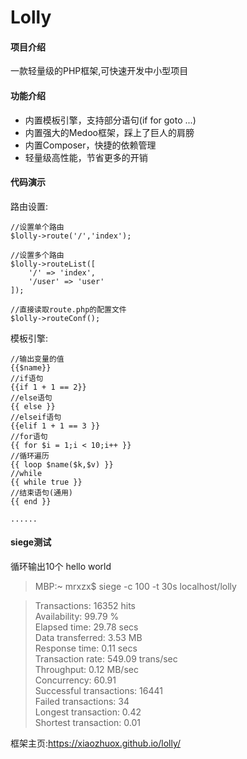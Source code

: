 # Lolly

#### 项目介绍

一款轻量级的PHP框架,可快速开发中小型项目

#### 功能介绍

* 内置模板引擎，支持部分语句(if for goto ...)
* 内置强大的Medoo框架，踩上了巨人的肩膀
* 内置Composer，快捷的依赖管理
* 轻量级高性能，节省更多的开销

#### 代码演示

路由设置:

    //设置单个路由
    $lolly->route('/','index');
    
    //设置多个路由
    $lolly->routeList([
        '/' => 'index',
        '/user' => 'user'
    ]);
    
    //直接读取route.php的配置文件
    $lolly->routeConf();
    

模板引擎:

    //输出变量的值
    {{$name}}
    //if语句
    {{if 1 + 1 == 2}}
    //else语句
    {{ else }}
    //elseif语句
    {{elif 1 + 1 == 3 }}
    //for语句
    {{ for $i = 1;i < 10;i++ }}
    //循环遍历
    {{ loop $name($k,$v) }}
    //while
    {{ while true }}
    //结束语句(通用)
    {{ end }}
    
    ......
    
#### siege测试

循环输出10个 hello world

>MBP:~ mrxzx$ siege -c 100 -t 30s localhost/lolly<br>

>Transactions:		       16352 hits<br>
 Availability:		       99.79 %<br>
 Elapsed time:		       29.78 secs<br>
 Data transferred:	        3.53 MB<br>
 Response time:		        0.11 secs<br>
 Transaction rate:	      549.09 trans/sec<br>
 Throughput:		        0.12 MB/sec<br>
 Concurrency:		       60.91<br>
 Successful transactions:       16441<br>
 Failed transactions:	          34<br>
 Longest transaction:	        0.42<br>
 Shortest transaction:	        0.01<br>

框架主页:https://xiaozhuox.github.io/lolly/
